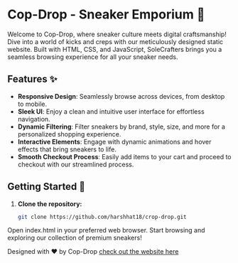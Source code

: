 # Cop-Drop - Sneaker Emporium 🚀

Welcome to Cop-Drop, where sneaker culture meets digital craftsmanship! Dive into a world of kicks and creps with our meticulously designed static website. Built with HTML, CSS, and JavaScript, SoleCrafters brings you a seamless browsing experience for all your sneaker needs.



## Features ✨

- **Responsive Design**: Seamlessly browse across devices, from desktop to mobile.
- **Sleek UI**: Enjoy a clean and intuitive user interface for effortless navigation.
- **Dynamic Filtering**: Filter sneakers by brand, style, size, and more for a personalized shopping experience.
- **Interactive Elements**: Engage with dynamic animations and hover effects that bring sneakers to life.
- **Smooth Checkout Process**: Easily add items to your cart and proceed to checkout with our streamlined process.

## Getting Started 🚀

1. **Clone the repository:**

   ```bash
   git clone https://github.com/harshhat18/crop-drop.git
Open index.html in your preferred web browser.
Start browsing and exploring our collection of premium sneakers!


Designed with ❤️ by Cop-Drop
[check out the website here](https://harshhat18.github.io/cop-drop/)




